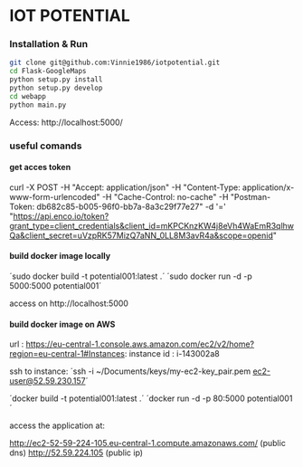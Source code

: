 # IOT POTENTIAL

### Installation & Run

```bash
git clone git@github.com:Vinnie1986/iotpotential.git
cd Flask-GoogleMaps
python setup.py install
python setup.py develop
cd webapp
python main.py
```

Access: http://localhost:5000/ 

### useful comands

#### get acces token


curl -X POST -H "Accept: application/json" -H "Content-Type: application/x-www-form-urlencoded" -H "Cache-Control: no-cache" -H "Postman-Token: db682c85-b005-96f0-bb7a-8a3c29f77e27" -d '=' "https://api.enco.io/token?grant_type=client_credentials&client_id=mKPCKnzKW4j8eVh4WaEmR3qlhwQa&client_secret=uVzpRK57MizQ7aNN_0LL8M3avR4a&scope=openid"

#### build docker image locally

´sudo docker build -t potential001:latest .´
´sudo docker run -d -p 5000:5000 potential001´

access on http://localhost:5000

#### build docker image on AWS
url : https://eu-central-1.console.aws.amazon.com/ec2/v2/home?region=eu-central-1#Instances:
instance id : i-143002a8

ssh to instance:
´ssh -i ~/Documents/keys/my-ec2-key_pair.pem ec2-user@52.59.230.157´

´docker build -t potential001:latest .´
´docker run -d -p 80:5000 potential001´

access the application at:

http://ec2-52-59-224-105.eu-central-1.compute.amazonaws.com/ (public dns)
http://52.59.224.105 (public ip)
